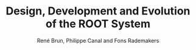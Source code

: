 ---
layout: default
title: Design, Development and Evolution of the ROOT System
author: René Brun, Philippe Canal and Fons Rademakers
publication: 13th International Workshop on Advanced Computing and Analysis Techniques in Physics Research - ACAT 2010 Jaipur, India
type: ROOT
www: https://pos.sissa.it/093/002/pdf
---